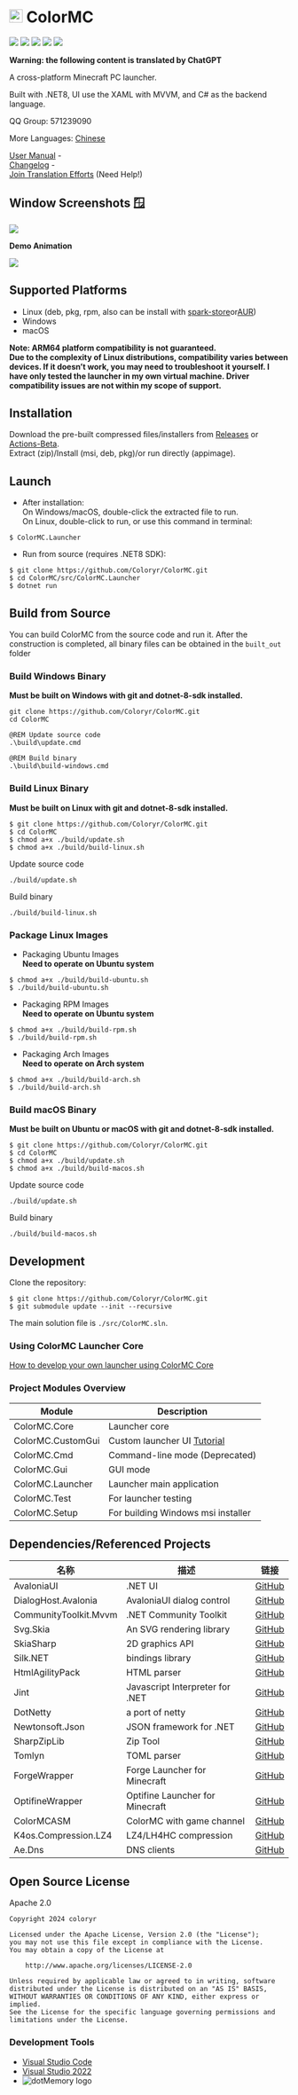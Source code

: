 # <img src="docs/images/icon.png" alt="icon" width="24" height="24"> ColorMC
![](https://img.shields.io/badge/license-Apache2.0-green)
![](https://img.shields.io/github/repo-size/Coloryr/ColorMC)
![](https://img.shields.io/github/stars/Coloryr/ColorMC)
![](https://img.shields.io/github/contributors/Coloryr/ColorMC)
![](https://img.shields.io/github/commit-activity/y/Coloryr/ColorMC)

**Warning: the following content is translated by ChatGPT**

A cross-platform Minecraft PC launcher.

Built with .NET8, UI use the XAML with MVVM, and C# as the backend language.

QQ Group: 571239090

More Languages: [Chinese](README_EN.md)

[User Manual](https://github.com/Coloryr/ColorMC_Pic/blob/master/guide/Main.md) -  
[Changelog](log.md) -  
[Join Translation Efforts](https://crowdin.com/project/colormc) (Need Help!)

## Window Screenshots 🪟
![](/docs/images/run.png)

**Demo Animation**

![](/docs/images/GIF.gif)

## Supported Platforms
- Linux (deb, pkg, rpm, also can be install with [spark-store](https://www.spark-app.store/)or[AUR](https://aur.archlinux.org/))
- Windows
- macOS

**Note: ARM64 platform compatibility is not guaranteed.  
Due to the complexity of Linux distributions, compatibility varies between devices. If it doesn’t work, you may need to troubleshoot it yourself. I have only tested the launcher in my own virtual machine. Driver compatibility issues are not within my scope of support.**

## Installation
Download the pre-built compressed files/installers from [Releases](https://github.com/Coloryr/ColorMC/releases) or [Actions-Beta](https://github.com/Coloryr/ColorMC/actions).  
Extract (zip)/Install (msi, deb, pkg)/or run directly (appimage).

## Launch

- After installation:  
  On Windows/macOS, double-click the extracted file to run.  
  On Linux, double-click to run, or use this command in terminal:
```
$ ColorMC.Launcher
```

- Run from source (requires .NET8 SDK):
```
$ git clone https://github.com/Coloryr/ColorMC.git
$ cd ColorMC/src/ColorMC.Launcher
$ dotnet run
```

## Build from Source

You can build ColorMC from the source code and run it.
After the construction is completed, all binary files can be obtained in the `built_out` folder

### Build Windows Binary
**Must be built on Windows with git and dotnet-8-sdk installed.**

```
git clone https://github.com/Coloryr/ColorMC.git
cd ColorMC

@REM Update source code
.\build\update.cmd

@REM Build binary
.\build\build-windows.cmd
```

### Build Linux Binary
**Must be built on Linux with git and dotnet-8-sdk installed.**
```
$ git clone https://github.com/Coloryr/ColorMC.git
$ cd ColorMC
$ chmod a+x ./build/update.sh
$ chmod a+x ./build/build-linux.sh
```
Update source code
```
./build/update.sh
```
Build binary
```
./build/build-linux.sh
```

### Package Linux Images

- Packaging Ubuntu Images  
**Need to operate on Ubuntu system**
```
$ chmod a+x ./build/build-ubuntu.sh
$ ./build/build-ubuntu.sh
```
- Packaging RPM Images  
**Need to operate on Ubuntu system**
```
$ chmod a+x ./build/build-rpm.sh
$ ./build/build-rpm.sh
```
- Packaging Arch Images  
**Need to operate on Arch system**
```
$ chmod a+x ./build/build-arch.sh
$ ./build/build-arch.sh
```

### Build macOS Binary
**Must be built on Ubuntu or macOS with git and dotnet-8-sdk installed.**
```
$ git clone https://github.com/Coloryr/ColorMC.git
$ cd ColorMC
$ chmod a+x ./build/update.sh
$ chmod a+x ./build/build-macos.sh
```
Update source code
```
./build/update.sh
```
Build binary
```
./build/build-macos.sh
```

## Development

Clone the repository:
```
$ git clone https://github.com/Coloryr/ColorMC.git
$ git submodule update --init --recursive
```

The main solution file is `./src/ColorMC.sln`.

### Using ColorMC Launcher Core

[How to develop your own launcher using ColorMC Core](Core.md)

### Project Modules Overview
| Module            | Description                                 |
|-------------------|---------------------------------------------|
| ColorMC.Core      | Launcher core                               |
| ColorMC.CustomGui | Custom launcher UI [Tutorial](CustomGui.md) |
| ColorMC.Cmd       | Command-line mode (Deprecated)              |
| ColorMC.Gui       | GUI mode                                    |
| ColorMC.Launcher  | Launcher main application                   |
| ColorMC.Test      | For launcher testing                        |
| ColorMC.Setup     | For building Windows msi installer          |

## Dependencies/Referenced Projects
| 名称                    | 描述              | 链接                                                             |
|-----------------------|-----------------|----------------------------------------------------------------|
| AvaloniaUI            | .NET UI          | [GitHub](https://github.com/AvaloniaUI/Avalonia)               |
| DialogHost.Avalonia   | AvaloniaUI dialog control             | [GitHub](https://github.com/AvaloniaUtils/DialogHost.Avalonia) |
| CommunityToolkit.Mvvm | .NET Community Toolkit          | [GitHub](https://github.com/CommunityToolkit/dotnet)           |
| Svg.Skia              | An SVG rendering library         | [GitHub](https://github.com/wieslawsoltes/Svg.Skia)            |
| SkiaSharp             | 2D graphics API         | [GitHub](https://github.com/mono/SkiaSharp)                    |
| Silk.NET              | bindings library        | [GitHub](https://github.com/dotnet/Silk.NET)                   |              |
| HtmlAgilityPack       | HTML parser         | [GitHub](https://github.com/zzzprojects/html-agility-pack)                           |
| Jint                  | Javascript Interpreter for .NET         | [GitHub](https://github.com/sebastienros/jint)                 |
| DotNetty              | a port of netty          | [GitHub](https://github.com/Azure/DotNetty)                    |
| Newtonsoft.Json       | JSON framework for .NET         | [GitHub](https://github.com/JamesNK/Newtonsoft.Json)                          |
| SharpZipLib           | Zip Tool           | [GitHub](https://github.com/icsharpcode/SharpZipLib)           |
| Tomlyn                | TOML parser         | [GitHub](https://github.com/xoofx/Tomlyn)                      |
| ForgeWrapper          | Forge Launcher for Minecraft       | [GitHub](https://github.com/Coloryr/ForgeWrapper)              |         |
| OptifineWrapper       | Optifine Launcher for Minecraft     | [GitHub](https://github.com/coloryr/OptifineWrapper)           |
| ColorMCASM            | ColorMC with game channel | [GitHub](https://github.com/Coloryr/ColorMCASM)                |
| K4os.Compression.LZ4  | LZ4/LH4HC compression           | [GitHub](https://github.com/MiloszKrajewski/K4os.Compression.LZ4)  |
| Ae.Dns                | DNS clients           | [GitHub](https://github.com/alanedwardes/Ae.Dns)  |

## Open Source License
Apache 2.0  

```
Copyright 2024 coloryr

Licensed under the Apache License, Version 2.0 (the "License");
you may not use this file except in compliance with the License.
You may obtain a copy of the License at

    http://www.apache.org/licenses/LICENSE-2.0

Unless required by applicable law or agreed to in writing, software
distributed under the License is distributed on an "AS IS" BASIS,
WITHOUT WARRANTIES OR CONDITIONS OF ANY KIND, either express or implied.
See the License for the specific language governing permissions and
limitations under the License.
```

### Development Tools
- [Visual Studio Code](https://code.visualstudio.com/)  
- [Visual Studio 2022](https://visualstudio.microsoft.com/)  
- ![dotMemory logo](https://resources.jetbrains.com/storage/products/company/brand/logos/dotMemory_icon.svg)